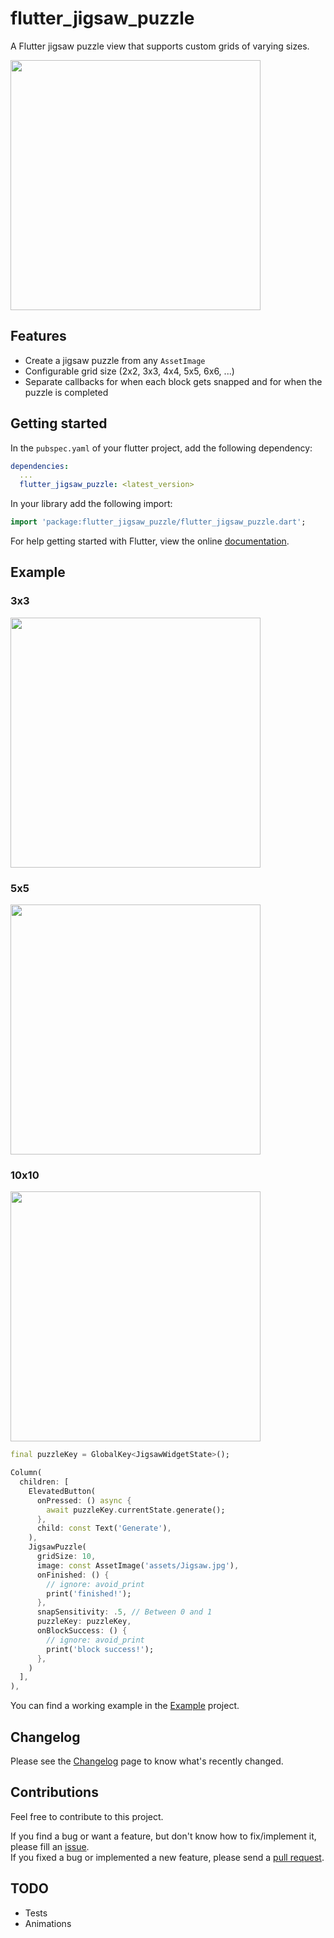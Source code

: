 # flutter_jigsaw_puzzle

A Flutter jigsaw puzzle view that supports custom grids of varying sizes.

<img src="https://user-images.githubusercontent.com/8173268/134375943-25c51a10-b4d1-4d00-af1d-d306ce0bf2e8.mp4" height="400"/>

## Features

* Create a jigsaw puzzle from any `AssetImage`
* Configurable grid size (2x2, 3x3, 4x4, 5x5, 6x6, ...)
* Separate callbacks for when each block gets snapped and for when the puzzle is completed

## Getting started

In the `pubspec.yaml` of your flutter project, add the following dependency:

```yaml
dependencies:
  ...
  flutter_jigsaw_puzzle: <latest_version>
```

In your library add the following import:

```dart
import 'package:flutter_jigsaw_puzzle/flutter_jigsaw_puzzle.dart';
```

For help getting started with Flutter, view the online [documentation](https://flutter.io/).

## Example

### 3x3
<img src="https://user-images.githubusercontent.com/8173268/134377301-6d3ec05b-f932-47a5-9f33-65672a20c2dc.mp4" height="400"/>

### 5x5
<img src="https://user-images.githubusercontent.com/8173268/134375943-25c51a10-b4d1-4d00-af1d-d306ce0bf2e8.mp4" height="400"/>

### 10x10
<img src="https://user-images.githubusercontent.com/8173268/134377476-60d65364-2fb0-491c-a0e4-4b309db3b238.mp4" height="400"/>


```dart
final puzzleKey = GlobalKey<JigsawWidgetState>();

Column(
  children: [
    ElevatedButton(
      onPressed: () async {
        await puzzleKey.currentState.generate();
      },
      child: const Text('Generate'),
    ),
    JigsawPuzzle(
      gridSize: 10,
      image: const AssetImage('assets/Jigsaw.jpg'),
      onFinished: () {
        // ignore: avoid_print
        print('finished!');
      },
      snapSensitivity: .5, // Between 0 and 1
      puzzleKey: puzzleKey,
      onBlockSuccess: () {
        // ignore: avoid_print
        print('block success!');
      },
    )
  ],
),
```

You can find a working example in the [Example](https://github.com/edunuzzi/flutter_jigsaw_puzzle/tree/master/example) project.

## Changelog

Please see the [Changelog](https://github.com/edunuzzi/flutter_jigsaw_puzzle/blob/master/CHANGELOG.md) page to know what's recently changed.

## Contributions

Feel free to contribute to this project.

If you find a bug or want a feature, but don't know how to fix/implement it, please fill an [issue](https://github.com/edunuzzi/flutter_jigsaw_puzzle/issues).  
If you fixed a bug or implemented a new feature, please send a [pull request](https://github.com/edunuzzi/flutter_jigsaw_puzzle/pulls).

## TODO
* Tests
* Animations